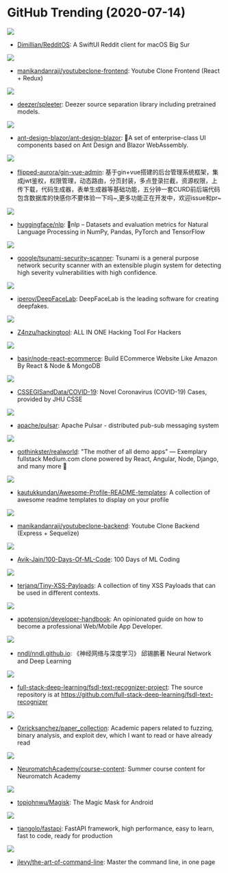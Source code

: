 # GitHub Trending (2020-07-14)

![](https://img.shields.io/badge/Swift-New%20397-green?style=flat-square&logo=appveyor)
- [Dimillian/RedditOS](https://github.com/Dimillian/RedditOS): A SwiftUI Reddit client for macOS Big Sur

![](https://img.shields.io/badge/JavaScript-New%20293-green?style=flat-square&logo=appveyor)
- [manikandanraji/youtubeclone-frontend](https://github.com/manikandanraji/youtubeclone-frontend): Youtube Clone Frontend (React + Redux)

![](https://img.shields.io/badge/Python-New%20185-green?style=flat-square&logo=appveyor)
- [deezer/spleeter](https://github.com/deezer/spleeter): Deezer source separation library including pretrained models.

![](https://img.shields.io/badge/C%23-New%2088-green?style=flat-square&logo=appveyor)
- [ant-design-blazor/ant-design-blazor](https://github.com/ant-design-blazor/ant-design-blazor): 🌈A set of enterprise-class UI components based on Ant Design and Blazor WebAssembly.

![](https://img.shields.io/badge/Go-New%20133-green?style=flat-square&logo=appveyor)
- [flipped-aurora/gin-vue-admin](https://github.com/flipped-aurora/gin-vue-admin): 基于gin+vue搭建的后台管理系统框架，集成jwt鉴权，权限管理，动态路由，分页封装，多点登录拦截，资源权限，上传下载，代码生成器，表单生成器等基础功能，五分钟一套CURD前后端代码包含数据库的快感你不要体验一下吗~,更多功能正在开发中，欢迎issue和pr~

![](https://img.shields.io/badge/Python-New%20243-green?style=flat-square&logo=appveyor)
- [huggingface/nlp](https://github.com/huggingface/nlp): 🤗nlp – Datasets and evaluation metrics for Natural Language Processing in NumPy, Pandas, PyTorch and TensorFlow

![](https://img.shields.io/badge/Java-New%20381-green?style=flat-square&logo=appveyor)
- [google/tsunami-security-scanner](https://github.com/google/tsunami-security-scanner): Tsunami is a general purpose network security scanner with an extensible plugin system for detecting high severity vulnerabilities with high confidence.

![](https://img.shields.io/badge/Python-New%20202-green?style=flat-square&logo=appveyor)
- [iperov/DeepFaceLab](https://github.com/iperov/DeepFaceLab): DeepFaceLab is the leading software for creating deepfakes.

![](https://img.shields.io/badge/Python-New%20617-green?style=flat-square&logo=appveyor)
- [Z4nzu/hackingtool](https://github.com/Z4nzu/hackingtool): ALL IN ONE Hacking Tool For Hackers

![](https://img.shields.io/badge/JavaScript-New%20104-green?style=flat-square&logo=appveyor)
- [basir/node-react-ecommerce](https://github.com/basir/node-react-ecommerce): Build ECommerce Website Like Amazon By React & Node & MongoDB

![](https://img.shields.io/badge/none-New%2078-green?style=flat-square&logo=appveyor)
- [CSSEGISandData/COVID-19](https://github.com/CSSEGISandData/COVID-19): Novel Coronavirus (COVID-19) Cases, provided by JHU CSSE

![](https://img.shields.io/badge/Java-New%20240-green?style=flat-square&logo=appveyor)
- [apache/pulsar](https://github.com/apache/pulsar): Apache Pulsar - distributed pub-sub messaging system

![](https://img.shields.io/badge/JavaScript-New%20141-green?style=flat-square&logo=appveyor)
- [gothinkster/realworld](https://github.com/gothinkster/realworld): "The mother of all demo apps" — Exemplary fullstack Medium.com clone powered by React, Angular, Node, Django, and many more 🏅

![](https://img.shields.io/badge/JavaScript-New%20262-green?style=flat-square&logo=appveyor)
- [kautukkundan/Awesome-Profile-README-templates](https://github.com/kautukkundan/Awesome-Profile-README-templates): A collection of awesome readme templates to display on your profile

![](https://img.shields.io/badge/JavaScript-New%2099-green?style=flat-square&logo=appveyor)
- [manikandanraji/youtubeclone-backend](https://github.com/manikandanraji/youtubeclone-backend): Youtube Clone Backend (Express + Sequelize)

![](https://img.shields.io/badge/Python-New%20168-green?style=flat-square&logo=appveyor)
- [Avik-Jain/100-Days-Of-ML-Code](https://github.com/Avik-Jain/100-Days-Of-ML-Code): 100 Days of ML Coding

![](https://img.shields.io/badge/JavaScript-New%2086-green?style=flat-square&logo=appveyor)
- [terjanq/Tiny-XSS-Payloads](https://github.com/terjanq/Tiny-XSS-Payloads): A collection of tiny XSS Payloads that can be used in different contexts.

![](https://img.shields.io/badge/none-New%20204-green?style=flat-square&logo=appveyor)
- [apptension/developer-handbook](https://github.com/apptension/developer-handbook): An opinionated guide on how to become a professional Web/Mobile App Developer.

![](https://img.shields.io/badge/HTML-New%20105-green?style=flat-square&logo=appveyor)
- [nndl/nndl.github.io](https://github.com/nndl/nndl.github.io): 《神经网络与深度学习》 邱锡鹏著 Neural Network and Deep Learning

![](https://img.shields.io/badge/Jupyter%20Notebook-New%2053-green?style=flat-square&logo=appveyor)
- [full-stack-deep-learning/fsdl-text-recognizer-project](https://github.com/full-stack-deep-learning/fsdl-text-recognizer-project): The source repository is at https://github.com/full-stack-deep-learning/fsdl-text-recognizer

![](https://img.shields.io/badge/none-New%2065-green?style=flat-square&logo=appveyor)
- [0xricksanchez/paper_collection](https://github.com/0xricksanchez/paper_collection): Academic papers related to fuzzing, binary analysis, and exploit dev, which I want to read or have already read

![](https://img.shields.io/badge/Jupyter%20Notebook-New%20148-green?style=flat-square&logo=appveyor)
- [NeuromatchAcademy/course-content](https://github.com/NeuromatchAcademy/course-content): Summer course content for Neuromatch Academy

![](https://img.shields.io/badge/C%2B%2B-New%20142-green?style=flat-square&logo=appveyor)
- [topjohnwu/Magisk](https://github.com/topjohnwu/Magisk): The Magic Mask for Android

![](https://img.shields.io/badge/Python-New%20481-green?style=flat-square&logo=appveyor)
- [tiangolo/fastapi](https://github.com/tiangolo/fastapi): FastAPI framework, high performance, easy to learn, fast to code, ready for production

![](https://img.shields.io/badge/none-New%20539-green?style=flat-square&logo=appveyor)
- [jlevy/the-art-of-command-line](https://github.com/jlevy/the-art-of-command-line): Master the command line, in one page

